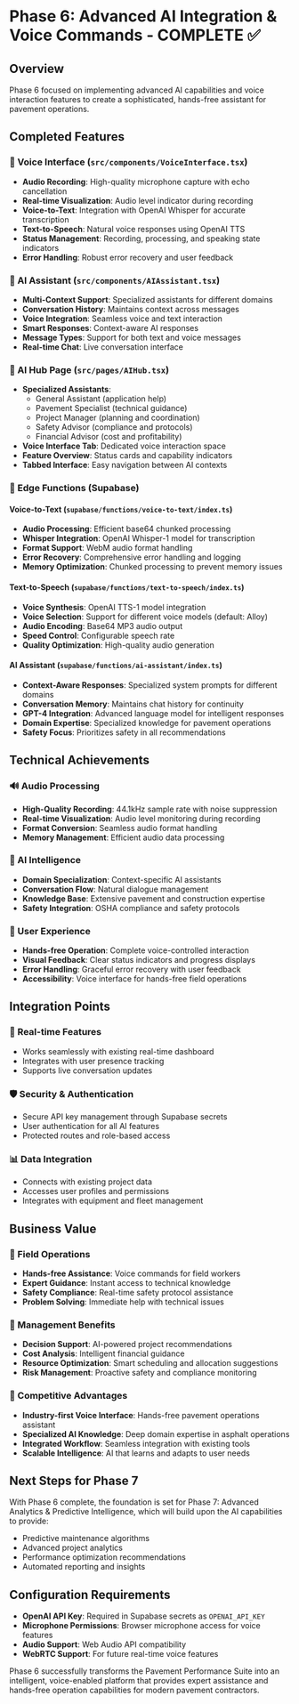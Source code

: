 # Phase 6: Advanced AI Integration & Voice Commands - COMPLETE ✅

## Overview
Phase 6 focused on implementing advanced AI capabilities and voice interaction features to create a sophisticated, hands-free assistant for pavement operations.

## Completed Features

### 🎤 Voice Interface (`src/components/VoiceInterface.tsx`)
- **Audio Recording**: High-quality microphone capture with echo cancellation
- **Real-time Visualization**: Audio level indicator during recording
- **Voice-to-Text**: Integration with OpenAI Whisper for accurate transcription
- **Text-to-Speech**: Natural voice responses using OpenAI TTS
- **Status Management**: Recording, processing, and speaking state indicators
- **Error Handling**: Robust error recovery and user feedback

### 🤖 AI Assistant (`src/components/AIAssistant.tsx`)
- **Multi-Context Support**: Specialized assistants for different domains
- **Conversation History**: Maintains context across messages
- **Voice Integration**: Seamless voice and text interaction
- **Smart Responses**: Context-aware AI responses
- **Message Types**: Support for both text and voice messages
- **Real-time Chat**: Live conversation interface

### 📱 AI Hub Page (`src/pages/AIHub.tsx`)
- **Specialized Assistants**: 
  - General Assistant (application help)
  - Pavement Specialist (technical guidance)
  - Project Manager (planning and coordination)
  - Safety Advisor (compliance and protocols)
  - Financial Advisor (cost and profitability)
- **Voice Interface Tab**: Dedicated voice interaction space
- **Feature Overview**: Status cards and capability indicators
- **Tabbed Interface**: Easy navigation between AI contexts

### 🔧 Edge Functions (Supabase)

#### Voice-to-Text (`supabase/functions/voice-to-text/index.ts`)
- **Audio Processing**: Efficient base64 chunked processing
- **Whisper Integration**: OpenAI Whisper-1 model for transcription
- **Format Support**: WebM audio format handling
- **Error Recovery**: Comprehensive error handling and logging
- **Memory Optimization**: Chunked processing to prevent memory issues

#### Text-to-Speech (`supabase/functions/text-to-speech/index.ts`)
- **Voice Synthesis**: OpenAI TTS-1 model integration
- **Voice Selection**: Support for different voice models (default: Alloy)
- **Audio Encoding**: Base64 MP3 audio output
- **Speed Control**: Configurable speech rate
- **Quality Optimization**: High-quality audio generation

#### AI Assistant (`supabase/functions/ai-assistant/index.ts`)
- **Context-Aware Responses**: Specialized system prompts for different domains
- **Conversation Memory**: Maintains chat history for continuity
- **GPT-4 Integration**: Advanced language model for intelligent responses
- **Domain Expertise**: Specialized knowledge for pavement operations
- **Safety Focus**: Prioritizes safety in all recommendations

## Technical Achievements

### 🔊 Audio Processing
- **High-Quality Recording**: 44.1kHz sample rate with noise suppression
- **Real-time Visualization**: Audio level monitoring during recording
- **Format Conversion**: Seamless audio format handling
- **Memory Management**: Efficient audio data processing

### 🧠 AI Intelligence
- **Domain Specialization**: Context-specific AI assistants
- **Conversation Flow**: Natural dialogue management
- **Knowledge Base**: Extensive pavement and construction expertise
- **Safety Integration**: OSHA compliance and safety protocols

### 🎯 User Experience
- **Hands-free Operation**: Complete voice-controlled interaction
- **Visual Feedback**: Clear status indicators and progress displays
- **Error Handling**: Graceful error recovery with user feedback
- **Accessibility**: Voice interface for hands-free field operations

## Integration Points

### 🔄 Real-time Features
- Works seamlessly with existing real-time dashboard
- Integrates with user presence tracking
- Supports live conversation updates

### 🛡️ Security & Authentication
- Secure API key management through Supabase secrets
- User authentication for all AI features
- Protected routes and role-based access

### 📊 Data Integration
- Connects with existing project data
- Accesses user profiles and permissions
- Integrates with equipment and fleet management

## Business Value

### 👷 Field Operations
- **Hands-free Assistance**: Voice commands for field workers
- **Expert Guidance**: Instant access to technical knowledge
- **Safety Compliance**: Real-time safety protocol assistance
- **Problem Solving**: Immediate help with technical issues

### 💼 Management Benefits
- **Decision Support**: AI-powered project recommendations
- **Cost Analysis**: Intelligent financial guidance
- **Resource Optimization**: Smart scheduling and allocation suggestions
- **Risk Management**: Proactive safety and compliance monitoring

### 🚀 Competitive Advantages
- **Industry-first Voice Interface**: Hands-free pavement operations assistant
- **Specialized AI Knowledge**: Deep domain expertise in asphalt operations
- **Integrated Workflow**: Seamless integration with existing tools
- **Scalable Intelligence**: AI that learns and adapts to user needs

## Next Steps for Phase 7
With Phase 6 complete, the foundation is set for Phase 7: Advanced Analytics & Predictive Intelligence, which will build upon the AI capabilities to provide:
- Predictive maintenance algorithms
- Advanced project analytics
- Performance optimization recommendations
- Automated reporting and insights

## Configuration Requirements
- **OpenAI API Key**: Required in Supabase secrets as `OPENAI_API_KEY`
- **Microphone Permissions**: Browser microphone access for voice features
- **Audio Support**: Web Audio API compatibility
- **WebRTC Support**: For future real-time voice features

Phase 6 successfully transforms the Pavement Performance Suite into an intelligent, voice-enabled platform that provides expert assistance and hands-free operation capabilities for modern pavement contractors.